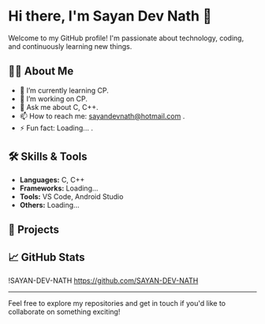 # Hi there, I'm Sayan Dev Nath 👋

Welcome to my GitHub profile! I'm passionate about technology, coding, and continuously learning new things.

## 👨‍💻 About Me

- 🌱 I’m currently learning CP.
- 🔭 I’m working on CP.
- 💬 Ask me about C, C++.
- 📫 How to reach me: sayandevnath@hotmail.com .
- ⚡ Fun fact: Loading... .

## 🛠️ Skills & Tools

- **Languages:** C, C++
- **Frameworks:** Loading...
- **Tools:** VS Code, Android Studio
- **Others:** Loading...

## 🌟 Projects


## 📈 GitHub Stats

!SAYAN-DEV-NATH https://github.com/SAYAN-DEV-NATH

---

Feel free to explore my repositories and get in touch if you'd like to collaborate on something exciting!